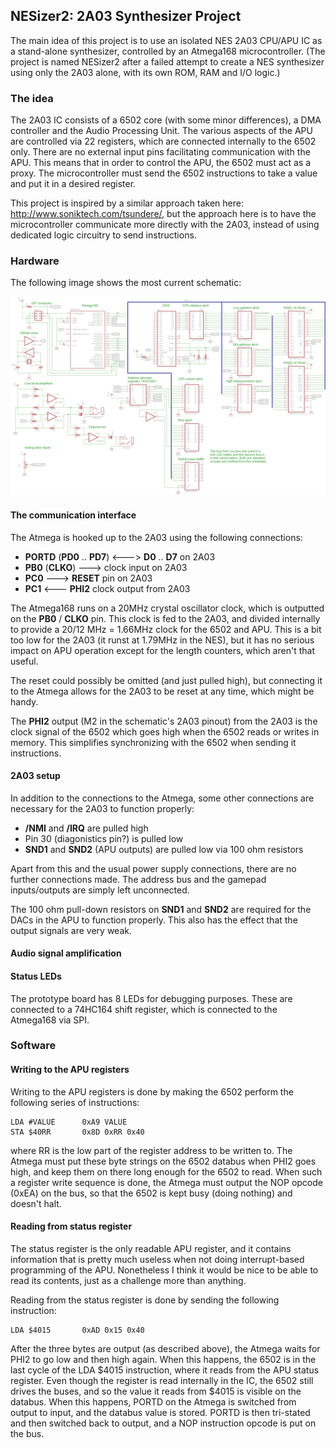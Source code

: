 ## NESizer2: 2A03 Synthesizer Project

The main idea of this project is to use an isolated NES 2A03 CPU/APU IC as a stand-alone synthesizer, controlled by an Atmega168 microcontroller. (The project is named NESizer2 after a failed attempt to create a NES synthesizer using only the 2A03 alone, with its own ROM, RAM and I/O logic.)


### The idea

The 2A03 IC consists of a 6502 core (with some minor differences), a DMA controller and the Audio Processing Unit. The various aspects of the APU are controlled via 22 registers, which are connected internally to the 6502 only. There are no external input pins facilitating communication with the APU. This means that in order to control the APU, the 6502 must act as a proxy. The microcontroller must send the 6502 instructions to take a value and put it in a desired register. 

This project is inspired by a similar approach taken here: http://www.soniktech.com/tsundere/, but the approach here is to have the microcontroller communicate more directly with the 2A03, instead of using dedicated logic circuitry to send instructions.


### Hardware

The following image shows the most current schematic:

![alt text](https://raw.githubusercontent.com/Jaffe-/NESizer2/master/hw.png "Logo Title Text 1")

#### The communication interface

The Atmega is hooked up to the 2A03 using the following connections:

- **PORTD** (**PD0** .. **PD7**)  <--->  **D0** .. **D7** on 2A03
- **PB0** (**CLKO**)  --->  clock input on 2A03
- **PC0**  --->  **RESET** pin on 2A03
- **PC1**  <---  **PHI2** clock output from 2A03

The Atmega168 runs on a 20MHz crystal oscillator clock, which is outputted on the **PB0** / **CLKO** pin. This clock is fed to the 2A03, and divided internally to provide a 20/12 MHz = 1.66MHz clock for the 6502 and APU. This is a bit too low for the 2A03 (it runst at 1.79MHz in the NES), but it has no serious impact on APU operation except for the length counters, which aren't that useful. 

The reset could possibly be omitted (and just pulled high), but connecting it to the Atmega allows for the 2A03 to be reset at any time, which might be handy. 

The **PHI2** output (M2 in the schematic's 2A03 pinout) from the 2A03 is the clock signal of the 6502 which goes high when the 6502 reads or writes in memory. This simplifies synchronizing with the 6502 when sending it instructions. 
	     
	     
#### 2A03 setup

In addition to the connections to the Atmega, some other connections are necessary for the 2A03 to function properly:

- **/NMI** and **/IRQ** are pulled high
- Pin 30 (diagonistics pin?) is pulled low
- **SND1** and **SND2** (APU outputs) are pulled low via 100 ohm resistors

Apart from this and the usual power supply connections, there are no further connections made. The address bus and the gamepad inputs/outputs are simply left unconnected. 

The 100 ohm pull-down resistors on **SND1** and **SND2** are required for the DACs in the APU to function properly. This also has the effect that the output signals are very weak. 

#### Audio signal amplification

#### Status LEDs

The prototype board has 8 LEDs for debugging purposes. These are connected to a 74HC164 shift register, which is connected to the Atmega168 via SPI. 

### Software

#### Writing to the APU registers

Writing to the APU registers is done by making the 6502 perform the following series of instructions:

    LDA #VALUE		0xA9 VALUE
    STA $40RR		0x8D 0xRR 0x40

where RR is the low part of the register address to be written to. The Atmega must put these byte strings on the 6502 databus when PHI2 goes high, and keep them on there long enough for the 6502 to read. When such a register write sequence is done, the Atmega must output the NOP opcode (0xEA) on the bus, so that the 6502 is kept busy (doing nothing) and doesn't halt. 


#### Reading from status register

The status register is the only readable APU register, and it contains information that is pretty much useless when not doing interrupt-based programming of the APU. Nonetheless I think it would be nice to be able to read its contents, just as a challenge more than anything. 

Reading from the status register is done by sending the following instruction:

    LDA $4015		0xAD 0x15 0x40
    
After the three bytes are output (as described above), the Atmega waits for PHI2 to go low and then high again. When this happens, the 6502 is in the last cycle of the LDA $4015 instruction, where it reads from the APU status register. Even though the register is read internally in the IC, the 6502 still drives the buses, and so the value it reads from $4015 is visible on the databus. When this happens, PORTD on the Atmega is switched from output to input, and the databus value is stored. PORTD is then tri-stated and then switched back to output, and a NOP instruction opcode is put on the bus. 


